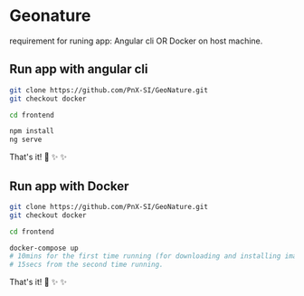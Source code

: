 # Geonature
requirement for runing app: 
Angular cli OR Docker on host machine.

## Run app with angular cli 
```bash
git clone https://github.com/PnX-SI/GeoNature.git
git checkout docker

cd frontend

npm install
ng serve
```
That's it! :tada: :sparkles: :sparkles:


## Run app with Docker

```bash
git clone https://github.com/PnX-SI/GeoNature.git
git checkout docker

cd frontend

docker-compose up
# 10mins for the first time running (for downloading and installing image docker)
# 15secs from the second time running.
```
That's it! :tada: :sparkles: :sparkles:
